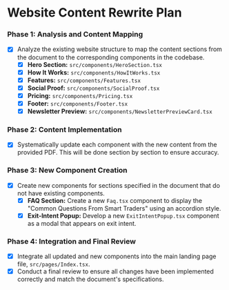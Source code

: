 # Website Content Rewrite Plan

### Phase 1: Analysis and Content Mapping

- [x] Analyze the existing website structure to map the content sections from the document to the corresponding components in the codebase.
    - [x] **Hero Section:** `src/components/HeroSection.tsx`
    - [x] **How It Works:** `src/components/HowItWorks.tsx`
    - [x] **Features:** `src/components/Features.tsx`
    - [x] **Social Proof:** `src/components/SocialProof.tsx`
    - [x] **Pricing:** `src/components/Pricing.tsx`
    - [x] **Footer:** `src/components/Footer.tsx`
    - [x] **Newsletter Preview:** `src/components/NewsletterPreviewCard.tsx`

### Phase 2: Content Implementation

- [x] Systematically update each component with the new content from the provided PDF. This will be done section by section to ensure accuracy.

### Phase 3: New Component Creation

- [x] Create new components for sections specified in the document that do not have existing components.
    - [x] **FAQ Section:** Create a new `Faq.tsx` component to display the "Common Questions From Smart Traders" using an accordion style.
    - [x] **Exit-Intent Popup:** Develop a new `ExitIntentPopup.tsx` component as a modal that appears on exit intent.

### Phase 4: Integration and Final Review

- [x] Integrate all updated and new components into the main landing page file, `src/pages/Index.tsx`.
- [x] Conduct a final review to ensure all changes have been implemented correctly and match the document's specifications.
